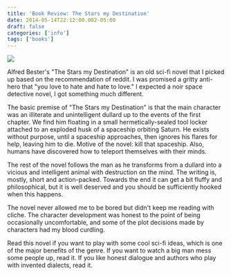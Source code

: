 ```yaml
---
title: 'Book Review: The Stars my Destination'
date: 2014-05-14T22:12:00.002-05:00
draft: false
categories: ['info']
tags: ['books']
---
```


[![](http://2.bp.blogspot.com/-6AtUJOHE2Xc/U3QwV9u1E8I/AAAAAAAAzTE/yk5slrd5p6Y/s1600/stars01.jpg)](http://2.bp.blogspot.com/-6AtUJOHE2Xc/U3QwV9u1E8I/AAAAAAAAzTE/yk5slrd5p6Y/s1600/stars01.jpg)



Alfred Bester's "The Stars my Destination" is an old sci-fi novel that I picked up based on the recommendation of reddit. I was promised a gritty anti-hero that "you love to hate and hate to love." I expected a noir space detective novel, I got something much different.

The basic premise of "The Stars my Destination" is that the main character was an illiterate and unintelligent dullard up to the events of the first chapter. We find him floating in a small hermetically-sealed tool locker attached to an exploded husk of a spaceship orbiting Saturn. He exists without purpose, until a spaceship approaches, then ignores his flares for help, leaving him to die. Motive of the novel: kill that spaceship. Also, humans have discovered how to teleport themselves with their minds.

The rest of the novel follows the man as he transforms from a dullard into a vicious and intelligent animal with destruction on the mind. The writing is, mostly, short and action-packed. Towards the end it can get a bit fluffy and philosophical, but it is well deserved and you should be sufficiently hooked when this happens.

The novel never allowed me to be bored but didn't keep me reading with cliche. The character development was honest to the point of being occasionally uncomfortable, and some of the plot decisions made by characters had my blood curdling.

Read this novel if you want to play with some cool sci-fi ideas, which is one of the major benefits of the genre. If you want to watch a big man mess some people up, read it. If you like honest dialogue and authors who play with invented dialects, read it.
